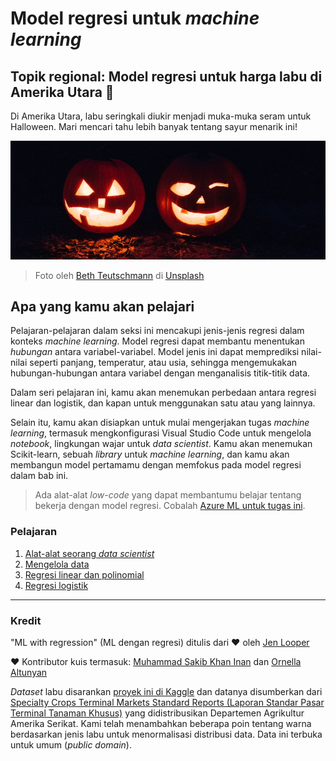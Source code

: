 # Model regresi untuk *machine learning*
## Topik regional: Model regresi untuk harga labu di Amerika Utara 🎃

Di Amerika Utara, labu seringkali diukir menjadi muka-muka seram untuk Halloween. Mari mencari tahu lebih banyak tentang sayur menarik ini!

![jack-o-lantern](../images/jack-o-lanterns.jpg)
> Foto oleh <a href="https://unsplash.com/@teutschmann?utm_source=unsplash&utm_medium=referral&utm_content=creditCopyText">Beth Teutschmann</a> di <a href="https://unsplash.com/s/photos/jack-o-lanterns?utm_source=unsplash&utm_medium=referral&utm_content=creditCopyText">Unsplash</a>
  
## Apa yang kamu akan pelajari

Pelajaran-pelajaran dalam seksi ini mencakupi jenis-jenis regresi dalam konteks *machine learning*. Model regresi dapat membantu menentukan _hubungan_ antara variabel-variabel. Model jenis ini dapat memprediksi nilai-nilai seperti panjang, temperatur, atau usia, sehingga mengemukakan hubungan-hubungan antara variabel dengan menganalisis titik-titik data.

Dalam seri pelajaran ini, kamu akan menemukan perbedaan antara regresi linear dan logistik, dan kapan untuk menggunakan satu atau yang lainnya.

Selain itu, kamu akan disiapkan untuk mulai mengerjakan tugas *machine learning*, termasuk mengkonfigurasi Visual Studio Code untuk mengelola *notebook*, lingkungan wajar untuk *data scientist*. Kamu akan menemukan Scikit-learn, sebuah *library* untuk *machine learning*, dan kamu akan membangun model pertamamu dengan memfokus pada model regresi dalam bab ini.

> Ada alat-alat *low-code* yang dapat membantumu belajar tentang bekerja dengan model regresi. Cobalah [Azure ML untuk tugas ini](https://docs.microsoft.com/learn/modules/create-regression-model-azure-machine-learning-designer/?WT.mc_id=academic-15963-cxa).

### Pelajaran

1. [Alat-alat seorang *data scientist*](1-Tools/translations/README.id.md)
2. [Mengelola data](2-Data/translations/README.id.md)
3. [Regresi linear dan polinomial](3-Linear/translations/README.id.md)
4. [Regresi logistik](4-Logistic/translations/README.id.md)

---
### Kredit

"ML with regression" (ML dengan regresi) ditulis dari ♥️ oleh [Jen Looper](https://twitter.com/jenlooper)

♥️ Kontributor kuis termasuk: [Muhammad Sakib Khan Inan](https://twitter.com/Sakibinan) dan [Ornella Altunyan](https://twitter.com/ornelladotcom)

*Dataset* labu disarankan [proyek ini di Kaggle](https://www.kaggle.com/usda/a-year-of-pumpkin-prices) dan datanya disumberkan dari [Specialty Crops Terminal Markets Standard Reports (Laporan Standar Pasar Terminal Tanaman Khusus)](https://www.marketnews.usda.gov/mnp/fv-report-config-step1?type=termPrice) yang didistribusikan Departemen Agrikultur Amerika Serikat. Kami telah menambahkan beberapa poin tentang warna berdasarkan jenis labu untuk menormalisasi distribusi data. Data ini terbuka untuk umum (*public domain*).
